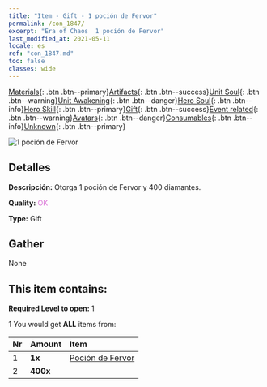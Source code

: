 ```yaml
---
title: "Item - Gift - 1 poción de Fervor"
permalink: /con_1847/
excerpt: "Era of Chaos  1 poción de Fervor"
last_modified_at: 2021-05-11
locale: es
ref: "con_1847.md"
toc: false
classes: wide
---
```

 [Materials](/ItemsES/){: .btn .btn--primary}[Artifacts](/ItemsES/Artifacts/){: .btn .btn--success}[Unit Soul](/ItemsES/UnitSoul/){: .btn .btn--warning}[Unit Awakening](/ItemsES/UnitAwakening/){: .btn .btn--danger}[Hero Soul](/ItemsES/HeroSoul/){: .btn .btn--info}[Hero Skill](/ItemsES/HeroSkill/){: .btn .btn--primary}[Gift](/ItemsES/Gift/){: .btn .btn--success}[Event related](/ItemsES/Events/){: .btn .btn--warning}[Avatars](/ItemsES/Avatars/){: .btn .btn--danger}[Consumables](/ItemsES/Consumables/){: .btn .btn--info}[Unknown](/ItemsES/Unknown/){: .btn .btn--primary}

 ![1 poción de Fervor](/images/t/i_907470.png)

## Detalles
 **Descripción:** Otorga 1 poción de Fervor y 400 diamantes.

 **Quality:** <span style="color: #DA70D6">OK</span>

 **Type:** Gift

## Gather

  None

## This item contains:

 **Required Level to open:** 1

 1 You would get **ALL** items  from:

  | Nr | Amount |     Item    |
  |:---|:-------|:------------|
  | 1 |  **1x** | [Poción de Fervor](/ItemsES/con_1850/) |  | 
  | 2 |  **400x** | <i class="fas fa-gem"/> |  | 

